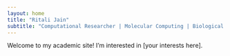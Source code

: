 ```yaml
---
layout: home
title: "Ritali Jain"
subtitle: "Computational Researcher | Molecular Computing | Biological Systems"
---
```


Welcome to my academic site! I’m interested in [your interests here].
